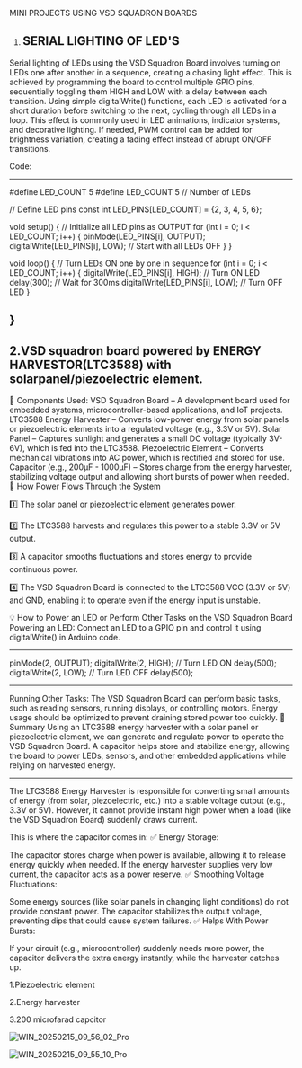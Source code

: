 MINI PROJECTS USING VSD SQUADRON BOARDS


1. SERIAL LIGHTING OF LED'S
   -------------------------------------------

Serial lighting of LEDs using the VSD Squadron Board involves turning on LEDs one after another in a sequence, creating a chasing light effect.
This is achieved by programming the board to control multiple GPIO pins, sequentially toggling them HIGH and LOW with a delay between each transition. 
Using simple digitalWrite() functions, each LED is activated for a short duration before switching to the next, cycling through all LEDs in a loop. 
This effect is commonly used in LED animations, indicator systems, and decorative lighting. If needed, PWM control can be added for brightness variation, 
creating a fading effect instead of abrupt ON/OFF transitions.


Code:


-----------------------------------------------------
#define LED_COUNT 5
#define LED_COUNT 5  // Number of LEDs

// Define LED pins 
const int LED_PINS[LED_COUNT] = {2, 3, 4, 5, 6}; 

void setup() {
    // Initialize all LED pins as OUTPUT
    for (int i = 0; i < LED_COUNT; i++) {
        pinMode(LED_PINS[i], OUTPUT);
        digitalWrite(LED_PINS[i], LOW); // Start with all LEDs OFF
    }
}

void loop() {
    // Turn LEDs ON one by one in sequence
    for (int i = 0; i < LED_COUNT; i++) {
        digitalWrite(LED_PINS[i], HIGH); // Turn ON LED
        delay(300);  // Wait for 300ms
        digitalWrite(LED_PINS[i], LOW);  // Turn OFF LED
    }

    
}
---------------------------------------------------------------



2.VSD squadron board powered by ENERGY HARVESTOR(LTC3588) with solarpanel/piezoelectric element.
--------------------------------------------------------------------------------


🔹 Components Used:
VSD Squadron Board – A development board used for embedded systems, microcontroller-based applications, and IoT projects.
LTC3588 Energy Harvester – Converts low-power energy from solar panels or piezoelectric elements into a regulated voltage (e.g., 3.3V or 5V).
Solar Panel – Captures sunlight and generates a small DC voltage (typically 3V-6V), which is fed into the LTC3588.
Piezoelectric Element – Converts mechanical vibrations into AC power, which is rectified and stored for use.
Capacitor (e.g., 200µF - 1000µF) – Stores charge from the energy harvester, stabilizing voltage output and allowing short bursts of power when needed.
🔋 How Power Flows Through the System

1️⃣ The solar panel or piezoelectric element generates power.


2️⃣ The LTC3588 harvests and regulates this power to a stable 3.3V or 5V output.


3️⃣ A capacitor smooths fluctuations and stores energy to provide continuous power.



4️⃣ The VSD Squadron Board is connected to the LTC3588 VCC (3.3V or 5V) and GND, enabling it to operate even if the energy input is unstable.

💡 How to Power an LED or Perform Other Tasks on the VSD Squadron Board
Powering an LED:
Connect an LED to a GPIO pin and control it using digitalWrite() in Arduino code.

------------------------------------------------------------
pinMode(2, OUTPUT);
digitalWrite(2, HIGH);  // Turn LED ON
delay(500);
digitalWrite(2, LOW);   // Turn LED OFF
delay(500);




---------------------------------------------------
Running Other Tasks:
The VSD Squadron Board can perform basic tasks, such as reading sensors, running displays, or controlling motors.
Energy usage should be optimized to prevent draining stored power too quickly.
🚀 Summary
Using an LTC3588 energy harvester with a solar panel or piezoelectric element, we can generate and regulate power to operate the VSD Squadron Board. A capacitor helps store and stabilize energy, allowing the board to power LEDs, sensors, and other embedded applications while relying on harvested energy.


-------------------------------------------------------
The LTC3588 Energy Harvester is responsible for converting small amounts of energy (from solar, piezoelectric, etc.) into a stable voltage output (e.g., 3.3V or 5V). However, it cannot provide instant high power when a load (like the VSD Squadron Board) suddenly draws current.

This is where the capacitor comes in: ✅ Energy Storage:

The capacitor stores charge when power is available, allowing it to release energy quickly when needed.
If the energy harvester supplies very low current, the capacitor acts as a power reserve.
✅ Smoothing Voltage Fluctuations:

Some energy sources (like solar panels in changing light conditions) do not provide constant power.
The capacitor stabilizes the output voltage, preventing dips that could cause system failures.
✅ Helps With Power Bursts:

If your circuit (e.g., microcontroller) suddenly needs more power, the capacitor delivers the extra energy instantly, while the harvester catches up.

1.Piezoelectric element


2.Energy harvester



3.200 microfarad capcitor


![WIN_20250215_09_56_02_Pro](https://github.com/user-attachments/assets/06b72d67-915f-47ae-984e-72233bee71d7)

![WIN_20250215_09_55_10_Pro](https://github.com/user-attachments/assets/4c344ab6-a142-4f80-8d90-567836e26f09)



